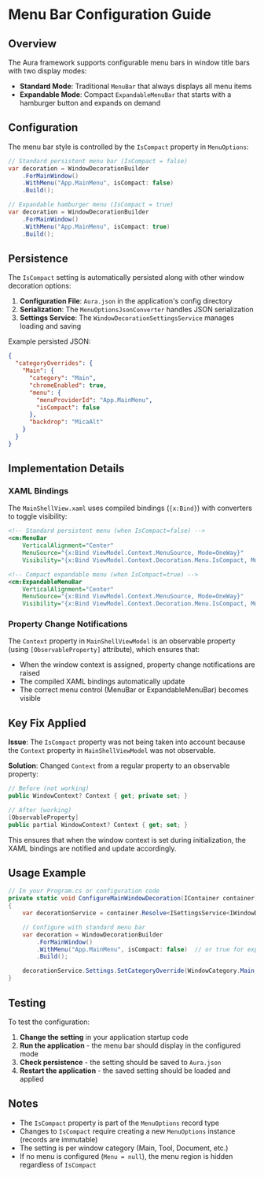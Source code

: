 # Menu Bar Configuration Guide

## Overview

The Aura framework supports configurable menu bars in window title bars with two display modes:

- **Standard Mode**: Traditional `MenuBar` that always displays all menu items
- **Expandable Mode**: Compact `ExpandableMenuBar` that starts with a hamburger button and expands on demand

## Configuration

The menu bar style is controlled by the `IsCompact` property in `MenuOptions`:

```csharp
// Standard persistent menu bar (IsCompact = false)
var decoration = WindowDecorationBuilder
    .ForMainWindow()
    .WithMenu("App.MainMenu", isCompact: false)
    .Build();

// Expandable hamburger menu (IsCompact = true)
var decoration = WindowDecorationBuilder
    .ForMainWindow()
    .WithMenu("App.MainMenu", isCompact: true)
    .Build();
```

## Persistence

The `IsCompact` setting is automatically persisted along with other window decoration options:

1. **Configuration File**: `Aura.json` in the application's config directory
2. **Serialization**: The `MenuOptionsJsonConverter` handles JSON serialization
3. **Settings Service**: The `WindowDecorationSettingsService` manages loading and saving

Example persisted JSON:

```json
{
  "categoryOverrides": {
    "Main": {
      "category": "Main",
      "chromeEnabled": true,
      "menu": {
        "menuProviderId": "App.MainMenu",
        "isCompact": false
      },
      "backdrop": "MicaAlt"
    }
  }
}
```

## Implementation Details

### XAML Bindings

The `MainShellView.xaml` uses compiled bindings (`{x:Bind}`) with converters to toggle visibility:

```xml
<!-- Standard persistent menu (when IsCompact=false) -->
<cm:MenuBar
    VerticalAlignment="Center"
    MenuSource="{x:Bind ViewModel.Context.MenuSource, Mode=OneWay}"
    Visibility="{x:Bind ViewModel.Context.Decoration.Menu.IsCompact, Mode=OneWay, Converter={StaticResource IsNotCompactToVis}}" />

<!-- Compact expandable menu (when IsCompact=true) -->
<cm:ExpandableMenuBar
    VerticalAlignment="Center"
    MenuSource="{x:Bind ViewModel.Context.MenuSource, Mode=OneWay}"
    Visibility="{x:Bind ViewModel.Context.Decoration.Menu.IsCompact, Mode=OneWay, Converter={StaticResource IsCompactToVis}}" />
```

### Property Change Notifications

The `Context` property in `MainShellViewModel` is an observable property (using `[ObservableProperty]` attribute), which ensures that:

- When the window context is assigned, property change notifications are raised
- The compiled XAML bindings automatically update
- The correct menu control (MenuBar or ExpandableMenuBar) becomes visible

## Key Fix Applied

**Issue**: The `IsCompact` property was not being taken into account because the `Context` property in `MainShellViewModel` was not observable.

**Solution**: Changed `Context` from a regular property to an observable property:

```csharp
// Before (not working)
public WindowContext? Context { get; private set; }

// After (working)
[ObservableProperty]
public partial WindowContext? Context { get; set; }
```

This ensures that when the window context is set during initialization, the XAML bindings are notified and update accordingly.

## Usage Example

```csharp
// In your Program.cs or configuration code
private static void ConfigureMainWindowDecoration(IContainer container)
{
    var decorationService = container.Resolve<ISettingsService<IWindowDecorationSettings>>();

    // Configure with standard menu bar
    var decoration = WindowDecorationBuilder
        .ForMainWindow()
        .WithMenu("App.MainMenu", isCompact: false)  // or true for expandable
        .Build();

    decorationService.Settings.SetCategoryOverride(WindowCategory.Main, decoration);
}
```

## Testing

To test the configuration:

1. **Change the setting** in your application startup code
2. **Run the application** - the menu bar should display in the configured mode
3. **Check persistence** - the setting should be saved to `Aura.json`
4. **Restart the application** - the saved setting should be loaded and applied

## Notes

- The `IsCompact` property is part of the `MenuOptions` record type
- Changes to `IsCompact` require creating a new `MenuOptions` instance (records are immutable)
- The setting is per window category (Main, Tool, Document, etc.)
- If no menu is configured (`Menu = null`), the menu region is hidden regardless of `IsCompact`
